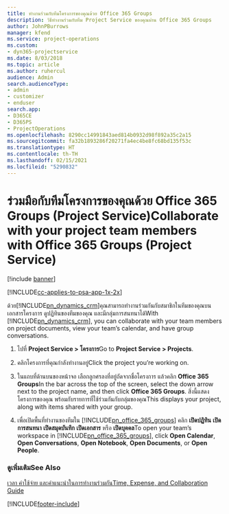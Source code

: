 ```yaml
---
title: ทำงานร่วมกับทีมโครงการของคุณด้วย Office 365 Groups
description: วิธีทำงานร่วมกับทีม Project Service ของคุณผ่าน Office 365 Groups
author: JohnPBurrows
manager: kfend
ms.service: project-operations
ms.custom:
- dyn365-projectservice
ms.date: 8/03/2018
ms.topic: article
ms.author: ruhercul
audience: Admin
search.audienceType:
- admin
- customizer
- enduser
search.app:
- D365CE
- D365PS
- ProjectOperations
ms.openlocfilehash: 8290cc14991843aed814b0932d98f892a35c2a15
ms.sourcegitcommit: fa32b1893286f20271fa4ec4be8fc68bd135f53c
ms.translationtype: HT
ms.contentlocale: th-TH
ms.lasthandoff: 02/15/2021
ms.locfileid: "5290832"
---
```

# <a name="collaborate-with-your-project-team-members-with-office-365-groups-project-service"></a><span data-ttu-id="227aa-103">ร่วมมือกับทีมโครงการของคุณด้วย Office 365 Groups (Project Service)</span><span class="sxs-lookup"><span data-stu-id="227aa-103">Collaborate with your project team members with Office 365 Groups (Project Service)</span></span>

[!include [banner](../includes/psa-now-project-operations.md)]

[!INCLUDE[cc-applies-to-psa-app-1x-2x](../includes/cc-applies-to-psa-app-1x-2x.md)]

<span data-ttu-id="227aa-104">ด้วย[!INCLUDE[pn_dynamics_crm](../includes/pn-dynamics-crm.md)]คุณสามารถทำงานร่วมกันกับสมาชิกในทีมของคุณบนเอกสารโครงการ ดูปฏิทินของทีมของคุณ และมีกลุ่มการสนทนาได้</span><span class="sxs-lookup"><span data-stu-id="227aa-104">With [!INCLUDE[pn_dynamics_crm](../includes/pn-dynamics-crm.md)], you can collaborate with your team members on project documents, view your team’s calendar, and have group conversations.</span></span>  
  
1. <span data-ttu-id="227aa-105">ไปที่ **Project Service > โครงการ**</span><span class="sxs-lookup"><span data-stu-id="227aa-105">Go to **Project Service > Projects**.</span></span>  
  
2. <span data-ttu-id="227aa-106">คลิกโครงการที่คุณกำลังทำงานอยู่</span><span class="sxs-lookup"><span data-stu-id="227aa-106">Click the project you’re working on.</span></span>  
  
3. <span data-ttu-id="227aa-107">ในแถบที่ด้านบนของหน้าจอ เลือกลูกศรลงที่อยู่ถัดจากชื่อโครงการ แล้วคลิก **Office 365 Groups**</span><span class="sxs-lookup"><span data-stu-id="227aa-107">In the bar across the top of the screen, select the down arrow next to the project name, and then click **Office 365 Groups**.</span></span> <span data-ttu-id="227aa-108">สิ่งนี้แสดงโครงการของคุณ พร้อมกับรายการที่ใช้ร่วมกันกับกลุ่มของคุณ</span><span class="sxs-lookup"><span data-stu-id="227aa-108">This displays your project, along with items shared with your group.</span></span>  
  
4. <span data-ttu-id="227aa-109">เพื่อเปิดพื้นที่ทำงานของทีมใน [!INCLUDE[pn_office_365_groups](../includes/pn-office-365-groups.md)] คลิก **เปิดปฏิทิน** **เปิดการสนทนา** **เปิดสมุดบันทึก** **เปิดเอกสาร** หรือ **เปิดบุคคล**</span><span class="sxs-lookup"><span data-stu-id="227aa-109">To open your team’s workspace in [!INCLUDE[pn_office_365_groups](../includes/pn-office-365-groups.md)], click **Open Calendar**, **Open Conversations**, **Open Notebook**, **Open Documents**, or **Open People**.</span></span>  
  
### <a name="see-also"></a><span data-ttu-id="227aa-110">ดูเพิ่มเติม</span><span class="sxs-lookup"><span data-stu-id="227aa-110">See Also</span></span>  
 [<span data-ttu-id="227aa-111">เวลา ค่าใช้จ่าย และคำแนะนำในการทำงานร่วมกัน</span><span class="sxs-lookup"><span data-stu-id="227aa-111">Time, Expense, and Collaboration Guide</span></span>](../psa/time-expense-collaboration-guide.md)


[!INCLUDE[footer-include](../includes/footer-banner.md)]